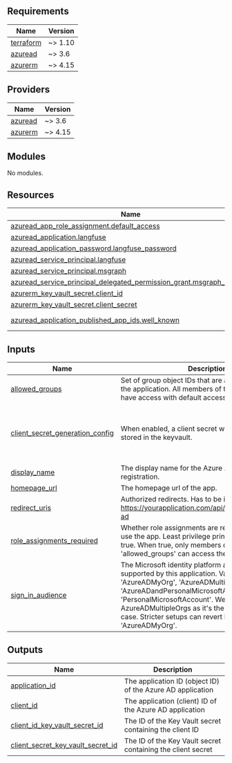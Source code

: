<!-- BEGIN_TF_DOCS -->
## Requirements

| Name | Version |
|------|---------|
| <a name="requirement_terraform"></a> [terraform](#requirement\_terraform) | ~> 1.10 |
| <a name="requirement_azuread"></a> [azuread](#requirement\_azuread) | ~> 3.6 |
| <a name="requirement_azurerm"></a> [azurerm](#requirement\_azurerm) | ~> 4.15 |

## Providers

| Name | Version |
|------|---------|
| <a name="provider_azuread"></a> [azuread](#provider\_azuread) | ~> 3.6 |
| <a name="provider_azurerm"></a> [azurerm](#provider\_azurerm) | ~> 4.15 |

## Modules

No modules.

## Resources

| Name | Type |
|------|------|
| [azuread_app_role_assignment.default_access](https://registry.terraform.io/providers/hashicorp/azuread/latest/docs/resources/app_role_assignment) | resource |
| [azuread_application.langfuse](https://registry.terraform.io/providers/hashicorp/azuread/latest/docs/resources/application) | resource |
| [azuread_application_password.langfuse_password](https://registry.terraform.io/providers/hashicorp/azuread/latest/docs/resources/application_password) | resource |
| [azuread_service_principal.langfuse](https://registry.terraform.io/providers/hashicorp/azuread/latest/docs/resources/service_principal) | resource |
| [azuread_service_principal.msgraph](https://registry.terraform.io/providers/hashicorp/azuread/latest/docs/resources/service_principal) | resource |
| [azuread_service_principal_delegated_permission_grant.msgraph_consent](https://registry.terraform.io/providers/hashicorp/azuread/latest/docs/resources/service_principal_delegated_permission_grant) | resource |
| [azurerm_key_vault_secret.client_id](https://registry.terraform.io/providers/hashicorp/azurerm/latest/docs/resources/key_vault_secret) | resource |
| [azurerm_key_vault_secret.client_secret](https://registry.terraform.io/providers/hashicorp/azurerm/latest/docs/resources/key_vault_secret) | resource |
| [azuread_application_published_app_ids.well_known](https://registry.terraform.io/providers/hashicorp/azuread/latest/docs/data-sources/application_published_app_ids) | data source |

## Inputs

| Name | Description | Type | Default | Required |
|------|-------------|------|---------|:--------:|
| <a name="input_allowed_groups"></a> [allowed\_groups](#input\_allowed\_groups) | Set of group object IDs that are allowed to access the application. All members of these groups will have access with default access (no custom roles). | `set(string)` | `[]` | no |
| <a name="input_client_secret_generation_config"></a> [client\_secret\_generation\_config](#input\_client\_secret\_generation\_config) | When enabled, a client secret will be generated and stored in the keyvault. | <pre>object({<br/>    keyvault_id     = optional(string)<br/>    secret_name     = optional(string, "langfuse")<br/>    expiration_date = optional(string, "2099-12-31T23:59:59Z")<br/>  })</pre> | `{}` | no |
| <a name="input_display_name"></a> [display\_name](#input\_display\_name) | The display name for the Azure AD application registration. | `string` | n/a | yes |
| <a name="input_homepage_url"></a> [homepage\_url](#input\_homepage\_url) | The homepage url of the app. | `string` | n/a | yes |
| <a name="input_redirect_uris"></a> [redirect\_uris](#input\_redirect\_uris) | Authorized redirects. Has to be in format https://yourapplication.com/api/auth/callback/azure-ad | `list(string)` | n/a | yes |
| <a name="input_role_assignments_required"></a> [role\_assignments\_required](#input\_role\_assignments\_required) | Whether role assignments are required to be able to use the app. Least privilege principle encourages true. When true, only members of groups in 'allowed\_groups' can access the application. | `bool` | `true` | no |
| <a name="input_sign_in_audience"></a> [sign\_in\_audience](#input\_sign\_in\_audience) | The Microsoft identity platform audiences that are supported by this application. Valid values are 'AzureADMyOrg', 'AzureADMultipleOrgs', 'AzureADandPersonalMicrosoftAccount', or 'PersonalMicrosoftAccount'. We default to AzureADMultipleOrgs as it's the most common use case. Stricter setups can revert back to 'AzureADMyOrg'. | `string` | `"AzureADMultipleOrgs"` | no |

## Outputs

| Name | Description |
|------|-------------|
| <a name="output_application_id"></a> [application\_id](#output\_application\_id) | The application ID (object ID) of the Azure AD application |
| <a name="output_client_id"></a> [client\_id](#output\_client\_id) | The application (client) ID of the Azure AD application |
| <a name="output_client_id_key_vault_secret_id"></a> [client\_id\_key\_vault\_secret\_id](#output\_client\_id\_key\_vault\_secret\_id) | The ID of the Key Vault secret containing the client ID |
| <a name="output_client_secret_key_vault_secret_id"></a> [client\_secret\_key\_vault\_secret\_id](#output\_client\_secret\_key\_vault\_secret\_id) | The ID of the Key Vault secret containing the client secret |
<!-- END_TF_DOCS -->
